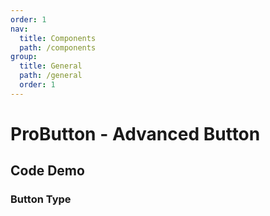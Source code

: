 ```yaml
---
order: 1
nav:
  title: Components
  path: /components
group:
  title: General
  path: /general
  order: 1
---
```


# ProButton - Advanced Button

## Code Demo

### Button Type

<code src="./demos/type.tsx"  title="按钮类型"  />

